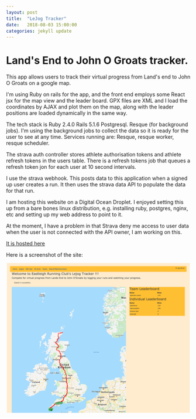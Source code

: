 ```yaml
---
layout: post
title:  "LeJog Tracker"
date:   2018-08-03 15:00:00
categories: jekyll update
---
```


# Land's End to John O Groats tracker.

This app allows users to track their virtual progress from Land's end to John O Groats on a google map.

I'm using Ruby on rails for the app, and the front end employs some React jsx for the map view and the leader board.  GPX files are XML and I load the coordinates by AJAX and plot them on the map, along with the leader positions are loaded dynamically in the same way.

The tech stack is Ruby 2.4.0 Rails 5.1.6 Postgresql. Resque (for background jobs).  I'm using the background jobs to collect the data so it is ready for the user to see at any time.  Services running are: Resque, resque worker, resque scheduler.

The strava auth controller stores athlete authorisation tokens and athlete refresh tokens in the users table.
There is a refresh tokens job that queues a refresh token jon for each user at 10 second intervals.

I use the strava webhook. This posts data to this application when a signed up user creates a run. It then uses the strava data API to populate the data for that run.

I am hosting this website on a Digital Ocean Droplet.  I enjoyed setting this up from a bare bones linux distribution, e.g. installing ruby, postgres, nginx, etc and setting up my web address to point to it.

At the moment, I have a problem in that Strava deny me access to user data when the user is not connected with the API owner, I am working on this.

[It is hosted here](https://eastleighlejogtracker.co.uk/)

Here is a screenshot of the site:

<div style="text-align: center">
  <img src='/assets/EastleighLeJogTrackerScreenshot.png' width='500px'>
</div>
